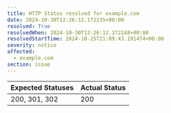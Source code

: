 ```yaml
---
title: HTTP Status resolved for example.com
date: 2024-10-30T12:26:12.172235+00:00
resolved: True
resolvedWhen: 2024-10-30T12:26:12.172248+00:00
resolvedStartTime: 2024-10-25T21:09:43.191474+00:00
severity: notice
affected:
  - example.com
section: issue
---
```


| Expected Statuses | Actual Status  |
|-------------------|----------------|
| 200, 301, 302 | 200 |
